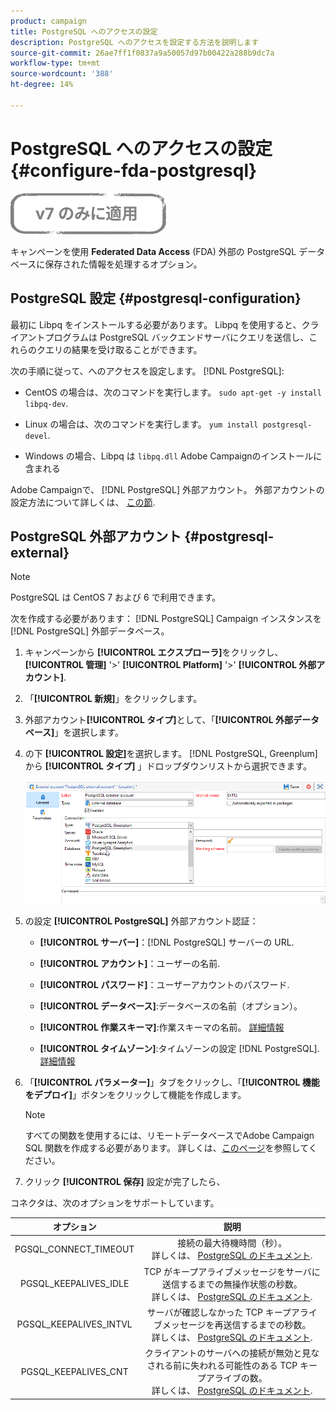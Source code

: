 ```yaml
---
product: campaign
title: PostgreSQL へのアクセスの設定
description: PostgreSQL へのアクセスを設定する方法を説明します
source-git-commit: 26ae7ff1f0837a9a50057d97b00422a288b9dc7a
workflow-type: tm+mt
source-wordcount: '388'
ht-degree: 14%

---
```


# PostgreSQL へのアクセスの設定 {#configure-fda-postgresql}

![](../../assets/v7-only.svg)

キャンペーンを使用 **Federated Data Access** (FDA) 外部の PostgreSQL データベースに保存された情報を処理するオプション。

## PostgreSQL 設定 {#postgresql-configuration}

最初に Libpq をインストールする必要があります。 Libpq を使用すると、クライアントプログラムは PostgreSQL バックエンドサーバにクエリを送信し、これらのクエリの結果を受け取ることができます。

次の手順に従って、へのアクセスを設定します。 [!DNL PostgreSQL]:

* CentOS の場合は、次のコマンドを実行します。 `sudo apt-get -y install libpq-dev`.

* Linux の場合は、次のコマンドを実行します。 `yum install postgresql-devel`.

* Windows の場合、Libpq は `libpq.dll` Adobe Campaignのインストールに含まれる

Adobe Campaignで、 [!DNL PostgreSQL] 外部アカウント。 外部アカウントの設定方法について詳しくは、 [この節](#postgresql-external).

## PostgreSQL 外部アカウント {#postgresql-external}

>[!NOTE]
>
> PostgreSQL は CentOS 7 および 6 で利用できます。

次を作成する必要があります： [!DNL PostgreSQL] Campaign インスタンスを [!DNL PostgreSQL] 外部データベース。

1. キャンペーンから **[!UICONTROL エクスプローラ]**&#x200B;をクリックし、 **[!UICONTROL 管理]** &#39;>&#39; **[!UICONTROL Platform]** &#39;>&#39; **[!UICONTROL 外部アカウント]**.

1. 「**[!UICONTROL 新規]**」をクリックします。

1. 外部アカウント&#x200B;**[!UICONTROL タイプ]**&#x200B;として、「**[!UICONTROL 外部データベース]**」を選択します。

1. の下 **[!UICONTROL 設定]**&#x200B;を選択します。 [!DNL PostgreSQL, Greenplum] から **[!UICONTROL タイプ]** 」ドロップダウンリストから選択できます。

   ![](assets/postgresql_1.png)

1. の設定 **[!UICONTROL PostgreSQL]** 外部アカウント認証：

   * **[!UICONTROL サーバー]**：[!DNL PostgreSQL] サーバーの URL.

   * **[!UICONTROL アカウント]**：ユーザーの名前.

   * **[!UICONTROL パスワード]**：ユーザーアカウントのパスワード.

   * **[!UICONTROL データベース]**:データベースの名前（オプション）。

   * **[!UICONTROL 作業スキーマ]**:作業スキーマの名前。 [詳細情報](https://www.postgresql.org/docs/current/ddl-schemas.html)

   * **[!UICONTROL タイムゾーン]**:タイムゾーンの設定 [!DNL PostgreSQL]. [詳細情報](https://www.postgresql.org/docs/7.2/timezones.html)

1. 「**[!UICONTROL パラメーター]**」タブをクリックし、「**[!UICONTROL 機能をデプロイ]**」ボタンをクリックして機能を作成します。

   >[!NOTE]
   >
   >すべての関数を使用するには、リモートデータベースでAdobe Campaign SQL 関数を作成する必要があります。 詳しくは、[このページ](../../configuration/using/adding-additional-sql-functions.md)を参照してください。

1. クリック **[!UICONTROL 保存]** 設定が完了したら、

コネクタは、次のオプションをサポートしています。

| オプション | 説明 |
|:-:|:-:|
| PGSQL_CONNECT_TIMEOUT | 接続の最大待機時間（秒）。 <br>詳しくは、 [PostgreSQL のドキュメント](https://www.postgresql.org/docs/12/libpq-connect.html#LIBPQ-CONNECT-CONNECT-TIMEOUT). |
| PGSQL_KEEPALIVES_IDLE | TCP がキープアライブメッセージをサーバに送信するまでの無操作状態の秒数。 <br>詳しくは、 [PostgreSQL のドキュメント](https://www.postgresql.org/docs/12/libpq-connect.html#LIBPQ-KEEPALIVES-IDLE). |
| PGSQL_KEEPALIVES_INTVL | サーバが確認しなかった TCP キープアライブメッセージを再送信するまでの秒数。  <br>詳しくは、 [PostgreSQL のドキュメント](https://www.postgresql.org/docs/12/libpq-connect.html#LIBPQ-KEEPALIVES-INTERVAL). |
| PGSQL_KEEPALIVES_CNT | クライアントのサーバへの接続が無効と見なされる前に失われる可能性のある TCP キープアライブの数。 <br>詳しくは、 [PostgreSQL のドキュメント](https://www.postgresql.org/docs/12/libpq-connect.html#LIBPQ-KEEPALIVES-COUNT). |
